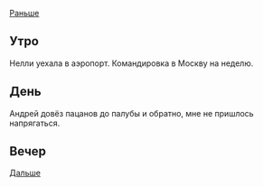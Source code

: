 [Раньше](2021.04.03.md)  
## Утро
Нелли уехала в аэропорт. Командировка в Москву на неделю.
## День
Андрей довёз пацанов до палубы и обратно, мне не пришлось напрягаться.
## Вечер
[Дальше](2021.04.05.md)
